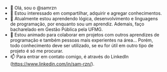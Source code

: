 - 👋 Olá, sou o @samrzn
- 👀 Estou interessado em compartilhar, adquirir e agregar conhecimentos.
- 🌱 Atualmente estou aprendendo lógica, desenvolvimento e linguagens de programação, por enquanto sou um aprendiz. Ademais, faço bacharelado em Gestão Pública pela UFMG.
- 💞️ Estou animado para colaborar em projetos com outros aprendizes de programação e também pessoas mais experientes na área... Porém, todo conhecimento deve ser utilizado, se eu for útil em outro tipo de projeto é só me procurar.
- 📫 Para entrar em contato comigo, é através do LinkedIn (https://www.linkedin.com/in/sam-rzn/).

<!---
samrzn/samrzn is a ✨ special ✨ repository because its `README.md` (this file) appears on your GitHub profile.
You can click the Preview link to take a look at your changes.
--->
